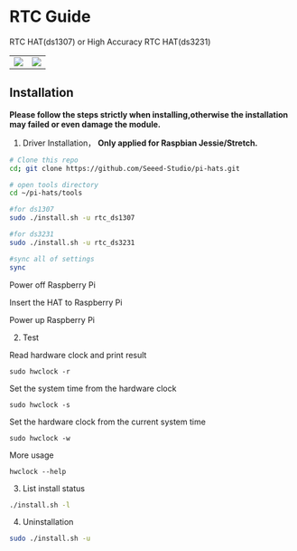 # RTC Guide
RTC HAT(ds1307) or High Accuracy RTC HAT(ds3231)

<table>
<tr>
<td>
<a><img src=https://www.seeedstudio.com/media/catalog/product/cache/ef3164306500b1080e8560b2e8b5cc0f/h/t/httpsstatics3.seeedstudio.comseeedfile2018-11bazaar988493_perspective.jpg></a>
</td>
<td>
<a><img src=https://www.seeedstudio.com/media/catalog/product/cache/ef3164306500b1080e8560b2e8b5cc0f/h/t/httpsstatics3.seeedstudio.comseeedfile2018-11bazaar988498_perspective.jpg></a>
</td>
</tr>
</table>


## Installation
**Please follow the steps strictly when installing,otherwise the installation may failed or even damage the module.**

1. Driver Installation，  **Only applied for Raspbian Jessie/Stretch.**

```bash
# Clone this repo
cd; git clone https://github.com/Seeed-Studio/pi-hats.git

# open tools directory
cd ~/pi-hats/tools

#for ds1307
sudo ./install.sh -u rtc_ds1307

#for ds3231
sudo ./install.sh -u rtc_ds3231

#sync all of settings
sync
```
Power off Raspberry Pi

Insert the HAT to Raspberry Pi

Power up Raspberry Pi

2. Test

Read hardware clock and print result

    sudo hwclock -r

Set the system time from the hardware clock

    sudo hwclock -s

Set the hardware clock from the current system time

    sudo hwclock -w

More usage

    hwclock --help

3. List install status
```sh
./install.sh -l
```
4. Uninstallation
```bash
sudo ./install.sh -u
```
